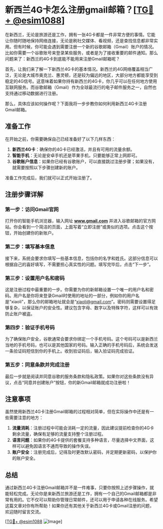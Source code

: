 # 新西兰4G卡怎么注册gmail邮箱？[[TG💪+ @esim1088](https://t.me/s/esim1088)]

在新西兰，无论是旅游还是工作，拥有一张4G卡都是一件非常方便的事情。它能让你随时随地保持网络连接，无论是刷社交媒体、看视频，还是查找信息都非常实用。但有时候，你可能会遇到需要注册一个新的谷歌邮箱（Gmail）账户的情况。比如你需要一个谷歌账号来登录某些服务，或者是为了接收重要的邮件通知。那么问题来了：新西兰的4G卡到底能不能用来注册Gmail邮箱呢？

首先，让我们来了解一下新西兰4G卡的基本情况。新西兰的4G网络覆盖相当广泛，无论是大城市奥克兰、惠灵顿，还是较为偏远的地区，大部分地方都能享受到稳定的4G信号。这意味着如果你持有新西兰的4G卡，你几乎可以在任何地方使用互联网服务。而谷歌邮箱（Gmail）作为全球最流行的电子邮件服务之一，自然也支持通过移动数据进行注册。

那么，具体应该如何操作呢？下面我将一步步教你如何利用新西兰4G卡注册Gmail邮箱。

## 准备工作

在开始之前，你需要确保自己已经准备好了以下几样东西：

1. **新西兰4G卡**：确保你的4G卡已经激活，并且有可用的流量余额。
2. **智能手机**：无论是安卓手机还是苹果手机，只要能够正常上网即可。
3. **谷歌账户信息**：如果你已经有谷歌账户，可以直接跳过注册步骤；如果没有，就需要按照以下步骤创建新的账户。

准备工作完成后，我们就可以正式开始注册了。

## 注册步骤详解

### 第一步：访问Gmail官网

打开你的智能手机浏览器，输入网址 **www.gmail.com** 并进入谷歌邮箱的官方网站。你会看到一个简洁的页面，上面写着“立即注册”或类似的选项。点击这个按钮，开始创建你的新账户。

### 第二步：填写基本信息

接下来，系统会要求你填写一些基本信息，包括你的名字和姓氏。这部分信息可以根据自己的喜好填写，不需要担心真实性的问题。填写完毕后，点击“下一步”。

### 第三步：设置用户名和密码

这是注册过程中最重要的一步。你需要为你的新邮箱设置一个唯一的用户名和密码。用户名是你将来登录Gmail时使用的地址的一部分，例如你的用户名是“xiaoli”，那么你的邮箱地址就会是“xiaoli@gmail.com”。密码则需要设置得足够复杂，以保证账户的安全性。建议包含字母、数字以及特殊字符，这样可以有效防止账户被盗。

### 第四步：验证手机号码

为了确保账户安全，谷歌通常会要求你绑定一个手机号码。这个号码可以是新西兰当地的手机号码，也可以是其他国家的号码。输入正确的手机号码后，系统会发送一条验证码短信到你的手机上。收到验证码后，输入验证码完成验证。

### 第五步：同意条款并完成注册

最后一步就是阅读并同意谷歌的服务条款和隐私政策。如果你对这些条款没有异议，点击“同意并创建账户”按钮，你的新Gmail邮箱就成功注册啦！

## 注意事项

虽然使用新西兰4G卡注册Gmail邮箱的过程相对简单，但在实际操作中还是有一些需要注意的地方：

1. **流量消耗**：注册过程中可能会消耗一定的流量，因此建议提前检查你的4G卡剩余流量，确保有足够的流量支持整个注册过程。
2. **语言问题**：如果你的4G卡提供的套餐支持多种语言，尽量选择中文界面，这样可以避免因语言不通而导致的操作失误。
3. **账户安全**：注册完成后，记得及时更改默认密码，并定期更新密码，以保护你的账户安全。

## 总结

通过新西兰4G卡注册Gmail邮箱并不是一件难事，只要你按照上述步骤操作，就能轻松完成。无论你是来新西兰旅游还是工作，拥有一个自己的Gmail邮箱都是非常有用的。它不仅可以帮助你管理日常邮件，还可以用于申请各种在线服务。希望这篇文章对你有所帮助！如果你还有其他关于新西兰4G卡或Gmail注册的问题，欢迎随时留言交流。

[[TG💪+ @esim1088](https://t.me/s/esim1088) ![Image](https://i.postimg.cc/4NQfJmqS/Snipaste-2025-05-13-00-14-12.png)]